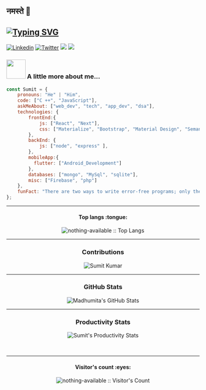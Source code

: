 ## नमस्ते 🙏

## [![Typing SVG](https://readme-typing-svg.herokuapp.com?size=20&lines=I+Solve+Problems+With+Code)](https://git.io/typing-svg)

[![Linkedin](https://img.shields.io/badge/-LinkedIn-222222?style=flat-square&logo=Linkedin&logoColor=white&link=https://www.linkedin.com/in/nothingavail/)](https://www.linkedin.com/in/nothingavail/)
[![Twitter](https://img.shields.io/badge/Twitter-%231DA1F2.svg?logo=Twitter&logoColor=white)](https://twitter.com/https://twitter.com/i_m_caffeine) 
[![](https://img.shields.io/badge/Leetcode-i_m_caffeine-brightgreen)](https://leetcode.com/i_m_caffeine/)
[![](https://img.shields.io/badge/Gmail-imcaffiene%40gmail.com-red)](https://mail.google.com/mail/u/0/?tab=km#inbox)



### <img src="https://media.giphy.com/media/VgCDAzcKvsR6OM0uWg/giphy.gif" width="50"> A little more about me... 

```javascript
const Sumit = {
    pronouns: "He" | "Him",
    code: ["C ++", "JavaScript"],
    askMeAbout: ["web_dev", "tech", "app_dev", "dsa"],
    technologies: {
        frontEnd:{
            js: ["React", "Next"],
            css: ["Materialize", "Bootstrap", "Material Design", "Semantic UI"],
        },
        backEnd: {
            js: ["node", "express" ],
        },
        mobileApp:{
          flutter: ["Android_Development"]  
        },
        databases: ["mongo", "MySql", "sqlite"],
        misc: ["Firebase", "php"]
    },
    funFact: "There are two ways to write error-free programs; only the third one works"
};
```


<hr/>

<h4 align="center">Top langs :tongue:</h4>

<p align="center"><img src="https://github-readme-stats.vercel.app/api/top-langs/?username=nothing-available&langs_count=10&theme=tokyonight&layout=compact" alt="nothing-available :: Top Langs" /></p>

<div align="center">
    
<hr/>

### Contributions

<img align="center" src="https://github-readme-streak-stats.herokuapp.com/?user=nothing-available&theme=monokai&hide_border=true&fire=DD2727" alt="Sumit Kumar" />
</div>
<hr/>
<div align="center">
 
 ### GitHub Stats

 <img  alt="Madhumita's GitHub Stats" src="https://github-readme-stats.vercel.app/api?username=nothing-available&show_icons=true&hide_border=true&theme=monokai&hide_border=true&fire=DD2727" />

</div>
<div align="center">
 <hr/>

### Productivity Stats


 ![Sumit's Productivity Stats](https://github-profile-summary-cards.vercel.app/api/cards/profile-details?username=nothing-available&theme=monokai)

</div>
<br/>
<div align="center">
 <hr/>

 <h4 align="center">Visitor's count :eyes:</h4>

<p align="center"><img src="https://profile-counter.glitch.me/{nothing-available}/count.svg" alt="nothing-available :: Visitor's Count" /></p>



